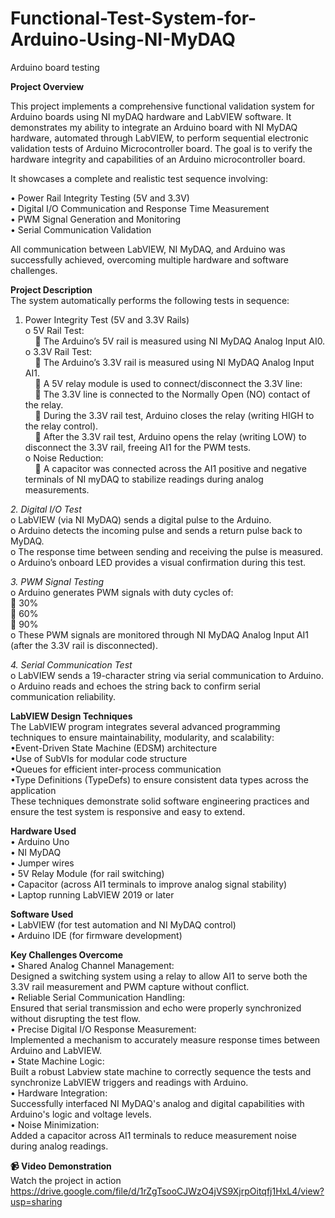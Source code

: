 # Functional-Test-System-for-Arduino-Using-NI-MyDAQ  
Arduino board testing  

**Project Overview**  

This project implements a comprehensive functional validation system for Arduino boards using NI myDAQ hardware and LabVIEW software. It demonstrates my ability to integrate an Arduino board with NI MyDAQ hardware, automated through LabVIEW, to perform sequential electronic validation tests of Arduino Microcontroller board. The goal is to verify the hardware integrity and capabilities of an Arduino microcontroller board.

It showcases a complete and realistic test sequence involving:  

•	Power Rail Integrity Testing (5V and 3.3V)  
•	Digital I/O Communication and Response Time Measurement  
•	PWM Signal Generation and Monitoring  
•	Serial Communication Validation  

All communication between LabVIEW, NI MyDAQ, and Arduino was successfully achieved, overcoming multiple hardware and software challenges.  

**Project Description**  
The system automatically performs the following tests in sequence:  

1.	Power Integrity Test (5V and 3.3V Rails)  
  o	5V Rail Test:  
    &nbsp;&nbsp;&nbsp;&nbsp;	The Arduino’s 5V rail is measured using NI MyDAQ Analog Input AI0.  
  o	3.3V Rail Test:  
    &nbsp;&nbsp;&nbsp;&nbsp;	The Arduino’s 3.3V rail is measured using NI MyDAQ Analog Input AI1.  
    &nbsp;&nbsp;&nbsp;&nbsp;	A 5V relay module is used to connect/disconnect the 3.3V line:  
    &nbsp;&nbsp;&nbsp;&nbsp;	The 3.3V line is connected to the Normally Open (NO) contact of the relay.  
    &nbsp;&nbsp;&nbsp;&nbsp;	During the 3.3V rail test, Arduino closes the relay (writing HIGH to the relay control).  
    &nbsp;&nbsp;&nbsp;&nbsp;	After the 3.3V rail test, Arduino opens the relay (writing LOW) to disconnect the 3.3V rail, freeing AI1 for the PWM tests.  
o	Noise Reduction:  
  &nbsp;&nbsp;&nbsp;&nbsp;	A capacitor was connected across the AI1 positive and negative terminals of NI myDAQ to stabilize readings during analog measurements.  

*2.	Digital I/O Test*  
  o	LabVIEW (via NI MyDAQ) sends a digital pulse to the Arduino.  
  o	Arduino detects the incoming pulse and sends a return pulse back to MyDAQ.  
  o	The response time between sending and receiving the pulse is measured.  
  o	Arduino’s onboard LED provides a visual confirmation during this test.  

*3. PWM Signal Testing*  
  o	Arduino generates PWM signals with duty cycles of:  
    	30%  
    	60%  
    	90%  
  o	These PWM signals are monitored through NI MyDAQ Analog Input AI1 (after the 3.3V rail is disconnected).  

*4.	Serial Communication Test*  
  o	LabVIEW sends a 19-character string via serial communication to Arduino.  
  o	Arduino reads and echoes the string back to confirm serial communication reliability.  


**LabVIEW Design Techniques**  
The LabVIEW program integrates several advanced programming techniques to ensure maintainability, modularity, and scalability:  
•Event-Driven State Machine (EDSM) architecture  
•Use of SubVIs for modular code structure  
•Queues for efficient inter-process communication  
•Type Definitions (TypeDefs) to ensure consistent data types across the application  
These techniques demonstrate solid software engineering practices and ensure the test system is responsive and easy to extend.  

**Hardware Used**  
  •	Arduino Uno  
  •	NI MyDAQ  
  •	Jumper wires  
  •	5V Relay Module (for rail switching)  
  •	Capacitor (across AI1 terminals to improve analog signal stability)  
  •	Laptop running LabVIEW 2019 or later  
  
**Software Used**  
•	LabVIEW (for test automation and NI MyDAQ control)  
•	Arduino IDE (for firmware development)  

**Key Challenges Overcome**  
  •	Shared Analog Channel Management:  
  Designed a switching system using a relay to allow AI1 to serve both the 3.3V rail measurement and PWM capture without conflict.  
  •	Reliable Serial Communication Handling:  
  Ensured that serial transmission and echo were properly synchronized without disrupting the test flow.  
  •	Precise Digital I/O Response Measurement:  
  Implemented a mechanism to accurately measure response times between Arduino and LabVIEW.  
  •	State Machine Logic:  
  Built a robust Labview state machine to correctly sequence the tests and synchronize LabVIEW triggers and readings with Arduino.  
  •	Hardware Integration:  
  Successfully interfaced NI MyDAQ's analog and digital capabilities with Arduino's logic and voltage levels.  
  •	Noise Minimization:  
  Added a capacitor across AI1 terminals to reduce measurement noise during analog readings.  

**📹 Video Demonstration**  
Watch the project in action  
https://drive.google.com/file/d/1rZgTsooCJWzO4jVS9XjrpOitqfj1HxL4/view?usp=sharing  


